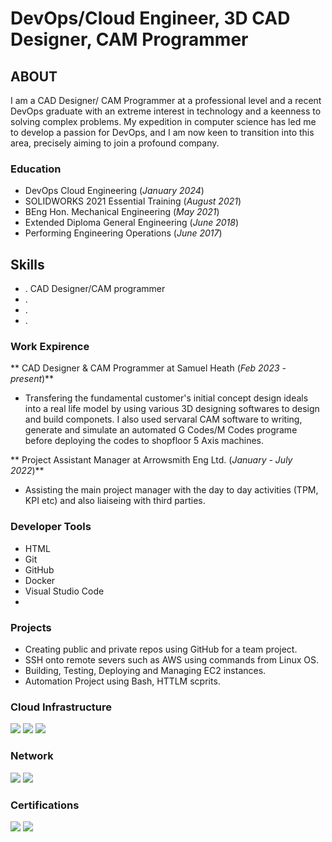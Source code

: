 # DevOps/Cloud Engineer, 3D CAD Designer, CAM Programmer

## ABOUT
I am a CAD Designer/ CAM Programmer at a professional level and a recent DevOps graduate with an extreme interest in technology and a keenness to solving complex problems. My expedition in computer science has led me to develop a passion for DevOps, and I am now keen to transition into this area, precisely aiming to join a profound company. 

### Education
- DevOps Cloud Engineering (_January 2024_)
- SOLIDWORKS 2021 Essential Training (_August 2021_)
- BEng Hon. Mechanical Engineering (_May 2021_) 
- Extended Diploma General Engineering (_June 2018_) 
- Performing Engineering Operations (_June 2017_)

## Skills
- . CAD Designer/CAM programmer
- . 
- .
- .

### Work Expirence 
** CAD Designer & CAM Programmer at Samuel Heath (_Feb 2023 - present_)**
- Transfering the fundamental customer's initial concept design ideals into a real life model by using various 3D designing softwares to design and build componets. I also used servaral CAM software to writing, generate and simulate an automated G Codes/M Codes programe before deploying the codes to shopfloor 5 Axis machines.

** Project Assistant Manager at Arrowsmith Eng Ltd. (_January - July 2022_)** 
- Assisting the main project manager with the day to day activities (TPM, KPI etc) and also liaiseing with third parties.

### Developer Tools
- HTML
- Git
- GitHub
- Docker
- Visual Studio Code
- 
### Projects
- Creating public and private repos using GitHub for a team project.
- SSH onto remote severs such as AWS using commands from Linux OS.
- Building, Testing, Deploying and Managing EC2 instances.
- Automation Project using Bash, HTTLM scprits.

### Cloud Infrastructure
<div>
    <a href="https://aws.amazon.com/"><img src="https://img.shields.io/badge/-Amazon_AWS-FF9900?&style=for-the-badge&logo=Amazon%20AWS&logoColor=white" /></a>  
    <a href="https://www.terraform.io/"><img src="https://img.shields.io/badge/-Terraform-623CE4?&style=for-the-badge&logo=Terraform&logoColor=white" /></a>
    <a href="https://aws.amazon.com/cloudformation/"><img src="https://img.shields.io/badge/-AWS_CloudFormation-232F3E?&style=for-the-badge&logo=Amazon%20AWS&logoColor=white" /></a>
</div>

### Network
<div>
   <a href="https://www.linux.org"><img src="https://img.shields.io/badge/-Linux-007ACC?&style=for-the-badge&logo=Linux&logoColor=white" /></a>
   <a href="https://www.microsoft.com/en-us/windows-server"><img src="https://img.shields.io/badge/-Microsoft_Windows_Servers-007ACC?&style=for-the-badge&logo=Microsoft&logoColor=white" /></a>

</div>


### Certifications 
<div>
<a href="https://solidcam.com/imachining/imachining-overview"><img src="https://img.shields.io/badge/-SolidCAM-007ACC?&style=for-the-badge&logo=Solidworks&logoColor=white" /></a>    
   <a href="https://lordecsacademy.com"><img src="https://img.shields.io/badge/-Lordecs_Academy-007ACC?&style=for-the-badge&logo=Google%20Classroom&logoColor=white" /></a>

</div>

